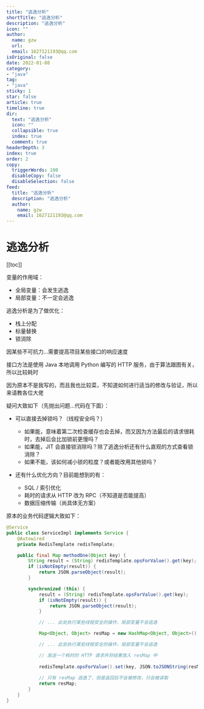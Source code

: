 ```yaml
---
title: "逃逸分析"
shortTitle: "逃逸分析"
description: "逃逸分析"
icon: ""
author: 
  name: gzw
  url: 
  email: 1627121193@qq.com
isOriginal: false
date: 2022-01-08
category: 
- "java"
tag:
- "java"
sticky: 1
star: false
article: true
timeline: true
dir:
  text: "逃逸分析"
  icon: ""
  collapsible: true
  index: true
  comment: true
headerDepth: 3
index: true
order: 2
copy:
  triggerWords: 100
  disableCopy: false
  disableSelection: false
feed:
  title: "逃逸分析"
  description: "逃逸分析"
  author:
    name: gzw
    email: 1627121193@qq.com
---
```






# 逃逸分析


[[toc]]

变量的作用域：

- 全局变量：会发生逃逸
- 局部变量：不一定会逃逸



逃逸分析是为了做优化：

- 栈上分配
- 标量替换
- 锁消除



因某些不可抗力...需要提高项目某些接口的响应速度

接口方法是使用 Java 本地调用 Python 编写的 HTTP 服务，由于算法跟图有关，所以比较耗时

因为原本不是我写的，而且我也比较菜，不知道如何进行适当的修改与验证，所以来请教各位大佬

疑问大致如下（先抛出问题...代码在下面）：

- 可以直接去掉锁吗？（线程安全吗？）
  - 如果能，意味着第二次检查缓存也会去掉，而又因为方法最后的请求很耗时，去掉后会比加锁前更慢吗？
  - 如果能，JIT 会直接锁消除吗？除了逃逸分析还有什么直观的方式查看锁消除？
  - 如果不能，该如何减小锁的粒度？或者能改用其他锁吗？

- 还有什么优化方向？目前能想到的有：
  - SQL / 索引优化
  - 耗时的请求从 HTTP 改为 RPC（不知道是否能提高）
  - 数据压缩传输（尚具体无方案）

原本的业务代码逻辑大致如下：

```java
@Service
public class ServiceImpl implements Service {
    @Autowired
    private RedisTemplate redisTemplate;

    public final Map methodOne(Object key) {
        String result = (String) redisTemplate.opsForValue().get(key);
        if (isNotEmpty(result)) {
            return JSON.parseObject(result);
        }

        synchronized (this) {
            result = (String) redisTemplate.opsForValue().get(key);
            if (isNotEmpty(result)) {
                return JSON.parseObject(result);
            }

            // ... 此处执行某些线程安全的操作，局部变量不会逃逸

            Map<Object, Object> resMap = new HashMap<Object, Object>();

            // ... 此处执行某些线程安全的操作，局部变量不会逃逸

            // 发送一个耗时的 HTTP 请求并将结果放入 resMap 中
            
           	redisTemplate.opsForValue().set(key, JSON.toJSONString(resMap))
           	
            // 只有 resMap 逃逸了，但是返回后不会被修改，只会被读取
            return resMap;
        }
    }
}
```


